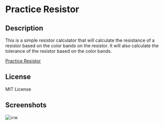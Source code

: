 # Practice Resistor

## Description
This is a simple resistor calculator that will calculate the resistance of a resistor based on the color bands on the resistor. It will also calculate the tolerance of the resistor based on the color bands.

<!-- link for this website -->
[Practice Resistor](https://xnewz.github.io/practice-resistor/)

## License
MIT License

## Screenshots
![ภาพ](https://github.com/xNewz/practice-resistor/assets/50146617/393e6bef-915a-4e07-8f3d-9c90ef88fc59)
